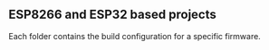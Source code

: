## ESP8266 and ESP32 based projects

Each folder contains the build configuration for a specific firmware.

  
